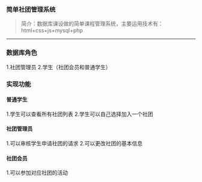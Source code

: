 ### 简单社团管理系统

> 简介：数据库课设做的简单课程管理系统，主要运用技术有：html+css+js+mysql+php

--------------


### 数据库角色
1.社团管理员
2.学生（社团会员和普通学生）

### 实现功能

#### 普通学生
1.学生可以查看所有社团列表
2.学生可以自己选择加入一个社团

#### 社团管理员
1.可以审核学生申请社团的请求
2.可以更改社团的基本信息

#### 社团会员
1.可以参加对应社团的活动

